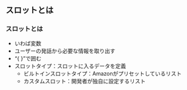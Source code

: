 ## スロットとは

### スロットとは
- いわば変数
- ユーザーの発話から必要な情報を取り出す
- “{ }”で囲む
- スロットタイプ：スロットに入るデータを定義
  - ビルトインスロットタイプ：Amazonがプリセットしているリスト
  - カスタムスロット：開発者が独自に設定するリスト
 
